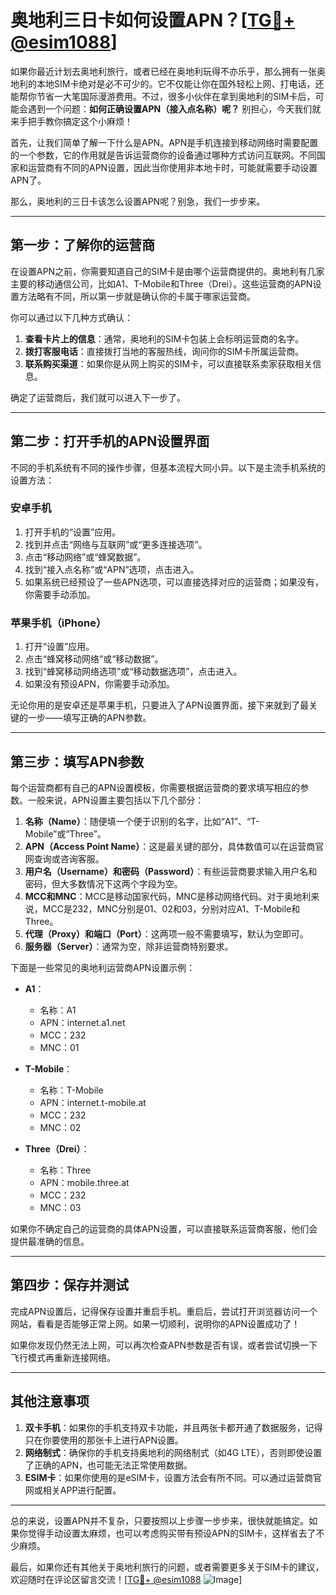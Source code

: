 # 奥地利三日卡如何设置APN？[[TG💪+ @esim1088](https://t.me/s/esim1088)]

如果你最近计划去奥地利旅行，或者已经在奥地利玩得不亦乐乎，那么拥有一张奥地利的本地SIM卡绝对是必不可少的。它不仅能让你在国外轻松上网、打电话，还能帮你节省一大笔国际漫游费用。不过，很多小伙伴在拿到奥地利的SIM卡后，可能会遇到一个问题：**如何正确设置APN（接入点名称）呢？** 别担心，今天我们就来手把手教你搞定这个小麻烦！

首先，让我们简单了解一下什么是APN。APN是手机连接到移动网络时需要配置的一个参数，它的作用就是告诉运营商你的设备通过哪种方式访问互联网。不同国家和运营商有不同的APN设置，因此当你使用非本地卡时，可能就需要手动设置APN了。

那么，奥地利的三日卡该怎么设置APN呢？别急，我们一步步来。

---

## **第一步：了解你的运营商**
在设置APN之前，你需要知道自己的SIM卡是由哪个运营商提供的。奥地利有几家主要的移动通信公司，比如A1、T-Mobile和Three（Drei）。这些运营商的APN设置方法略有不同，所以第一步就是确认你的卡属于哪家运营商。

你可以通过以下几种方式确认：

1. **查看卡片上的信息**：通常，奥地利的SIM卡包装上会标明运营商的名字。
2. **拨打客服电话**：直接拨打当地的客服热线，询问你的SIM卡所属运营商。
3. **联系购买渠道**：如果你是从网上购买的SIM卡，可以直接联系卖家获取相关信息。

确定了运营商后，我们就可以进入下一步了。

---

## **第二步：打开手机的APN设置界面**
不同的手机系统有不同的操作步骤，但基本流程大同小异。以下是主流手机系统的设置方法：

### **安卓手机**
1. 打开手机的“设置”应用。
2. 找到并点击“网络与互联网”或“更多连接选项”。
3. 点击“移动网络”或“蜂窝数据”。
4. 找到“接入点名称”或“APN”选项，点击进入。
5. 如果系统已经预设了一些APN选项，可以直接选择对应的运营商；如果没有，你需要手动添加。

### **苹果手机（iPhone）**
1. 打开“设置”应用。
2. 点击“蜂窝移动网络”或“移动数据”。
3. 找到“蜂窝移动网络选项”或“移动数据选项”，点击进入。
4. 如果没有预设APN，你需要手动添加。

无论你用的是安卓还是苹果手机，只要进入了APN设置界面，接下来就到了最关键的一步——填写正确的APN参数。

---

## **第三步：填写APN参数**
每个运营商都有自己的APN设置模板，你需要根据运营商的要求填写相应的参数。一般来说，APN设置主要包括以下几个部分：

1. **名称（Name）**：随便填一个便于识别的名字，比如“A1”、“T-Mobile”或“Three”。
2. **APN（Access Point Name）**：这是最关键的部分，具体数值可以在运营商官网查询或咨询客服。
3. **用户名（Username）和密码（Password）**：有些运营商要求输入用户名和密码，但大多数情况下这两个字段为空。
4. **MCC和MNC**：MCC是移动国家代码，MNC是移动网络代码。对于奥地利来说，MCC是232，MNC分别是01、02和03，分别对应A1、T-Mobile和Three。
5. **代理（Proxy）和端口（Port）**：这两项一般不需要填写，默认为空即可。
6. **服务器（Server）**：通常为空，除非运营商特别要求。

下面是一些常见的奥地利运营商APN设置示例：

- **A1**：
  - 名称：A1
  - APN：internet.a1.net
  - MCC：232
  - MNC：01

- **T-Mobile**：
  - 名称：T-Mobile
  - APN：internet.t-mobile.at
  - MCC：232
  - MNC：02

- **Three（Drei）**：
  - 名称：Three
  - APN：mobile.three.at
  - MCC：232
  - MNC：03

如果你不确定自己的运营商的具体APN设置，可以直接联系运营商客服，他们会提供最准确的信息。

---

## **第四步：保存并测试**
完成APN设置后，记得保存设置并重启手机。重启后，尝试打开浏览器访问一个网站，看看是否能够正常上网。如果一切顺利，说明你的APN设置成功了！

如果你发现仍然无法上网，可以再次检查APN参数是否有误，或者尝试切换一下飞行模式再重新连接网络。

---

## **其他注意事项**
1. **双卡手机**：如果你的手机支持双卡功能，并且两张卡都开通了数据服务，记得只在你要使用的那张卡上进行APN设置。
2. **网络制式**：确保你的手机支持奥地利的网络制式（如4G LTE），否则即使设置了正确的APN，也可能无法正常使用数据。
3. **ESIM卡**：如果你使用的是eSIM卡，设置方法会有所不同。可以通过运营商官网或相关APP进行配置。

---

总的来说，设置APN并不复杂，只要按照以上步骤一步步来，很快就能搞定。如果你觉得手动设置太麻烦，也可以考虑购买带有预设APN的SIM卡，这样省去了不少麻烦。

最后，如果你还有其他关于奥地利旅行的问题，或者需要更多关于SIM卡的建议，欢迎随时在评论区留言交流！[[TG💪+ @esim1088](https://t.me/s/esim1088) ![Image](https://i.postimg.cc/4NQfJmqS/Snipaste-2025-05-13-00-14-12.png)]